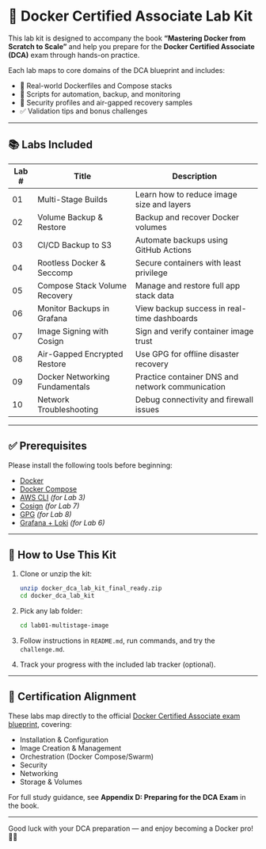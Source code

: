 
# 🐳 Docker Certified Associate Lab Kit

This lab kit is designed to accompany the book **“Mastering Docker from Scratch to Scale”** and help you prepare for the **Docker Certified Associate (DCA)** exam through hands-on practice.

Each lab maps to core domains of the DCA blueprint and includes:
- 🧪 Real-world Dockerfiles and Compose stacks
- 📜 Scripts for automation, backup, and monitoring
- 🔐 Security profiles and air-gapped recovery samples
- ✅ Validation tips and bonus challenges

---

## 📚 Labs Included

| Lab # | Title                             | Description |
|-------|-----------------------------------|-------------|
| 01    | Multi-Stage Builds                | Learn how to reduce image size and layers |
| 02    | Volume Backup & Restore           | Backup and recover Docker volumes |
| 03    | CI/CD Backup to S3                | Automate backups using GitHub Actions |
| 04    | Rootless Docker & Seccomp         | Secure containers with least privilege |
| 05    | Compose Stack Volume Recovery     | Manage and restore full app stack data |
| 06    | Monitor Backups in Grafana        | View backup success in real-time dashboards |
| 07    | Image Signing with Cosign         | Sign and verify container image trust |
| 08    | Air-Gapped Encrypted Restore      | Use GPG for offline disaster recovery |
| 09    | Docker Networking Fundamentals    | Practice container DNS and network communication |
| 10    | Network Troubleshooting           | Debug connectivity and firewall issues |

---

## ✅ Prerequisites

Please install the following tools before beginning:

- [Docker](https://docs.docker.com/get-docker/)
- [Docker Compose](https://docs.docker.com/compose/)
- [AWS CLI](https://docs.aws.amazon.com/cli/latest/userguide/install-cliv2.html) *(for Lab 3)*
- [Cosign](https://docs.sigstore.dev/cosign/overview) *(for Lab 7)*
- [GPG](https://gnupg.org) *(for Lab 8)*
- [Grafana + Loki](https://grafana.com/oss/loki/) *(for Lab 6)*

---

## 🚀 How to Use This Kit

1. Clone or unzip the kit:
   ```bash
   unzip docker_dca_lab_kit_final_ready.zip
   cd docker_dca_lab_kit
   ```

2. Pick any lab folder:
   ```bash
   cd lab01-multistage-image
   ```

3. Follow instructions in `README.md`, run commands, and try the `challenge.md`.

4. Track your progress with the included lab tracker (optional).

---

## 🎯 Certification Alignment

These labs map directly to the official [Docker Certified Associate exam blueprint](https://docs.docker.com/certify/dca/), covering:
- Installation & Configuration
- Image Creation & Management
- Orchestration (Docker Compose/Swarm)
- Security
- Networking
- Storage & Volumes

For full study guidance, see **Appendix D: Preparing for the DCA Exam** in the book.

---

Good luck with your DCA preparation — and enjoy becoming a Docker pro! 🧠🔥
